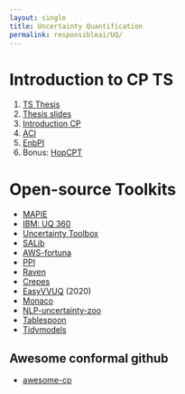 ```yaml
---
layout: single
title: Uncertainty Quantification
permalink: responsibleai/UQ/
---
```


# Introduction to CP TS
1. [TS Thesis](../../assets/share/BScThesis_DerckPrinzhorn.pdf)
2. [Thesis slides](../../assets/share/presentation_thesis.pdf)
3. [Introduction CP](https://arxiv.org/abs/2107.07511)
4. [ACI](https://arxiv.org/abs/2202.07282)
5. [EnbPI](https://proceedings.mlr.press/v139/xu21h.html)
6. Bonus: [HopCPT](https://arxiv.org/abs/2303.12783)


# Open-source Toolkits
- [MAPIE](https://github.com/scikit-learn-contrib/MAPIE/tree/master)
- [IBM: UQ 360](https://uq360.res.ibm.com/)
- [Uncertainty Toolbox](https://github.com/uncertainty-toolbox/uncertainty-toolbox)
- [SALib](https://github.com/SALib/SALib)
- [AWS-fortuna](https://github.com/awslabs/fortuna)
- [PPI](https://github.com/aangelopoulos/ppi_py)
- [Raven](https://github.com/idaholab/raven)
- [Crepes](https://github.com/henrikbostrom/crepes)
- [EasyVVUQ](https://github.com/UCL-CCS/EasyVVUQ) (2020)
- [Monaco](https://github.com/scottshambaugh/monaco)
- [NLP-uncertainty-zoo](https://dennisulmer.eu/nlp-uncertainty-zoo/)
- [Tablespoon](https://alexhallam.github.io/tablespoon/)
- [Tidymodels](https://www.tidymodels.org/)

## Awesome conformal github
- [awesome-cp](https://github.com/valeman/awesome-conformal-prediction)
